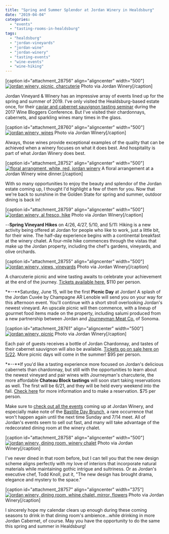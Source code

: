 ```yaml
---
title: "Spring and Summer Splendor at Jordan Winery in Healdsburg"
date: "2019-04-04"
categories: 
  - "events"
  - "tasting-rooms-in-healdsburg"
tags: 
  - "healdsburg"
  - "jordan-vineyards"
  - "jordan-wine"
  - "jordan-winery"
  - "tasting-events"
  - "wine-events"
  - "wine-hiking"
---
```


\[caption id="attachment\_28756" align="aligncenter" width="500"\][![jordan winery, picnic, charcuterie](https://thegourmez.com/wp-content/uploads/sites/5/2019/04/2017-6-13-Jordan-Winery-Summer-Picnic-Charcuterie-Chardonnay-FULL-SIZE-0540-500x334.jpg)](https://thegourmez.com/wp-content/uploads/sites/5/2019/04/2017-6-13-Jordan-Winery-Summer-Picnic-Charcuterie-Chardonnay-FULL-SIZE-0540.jpg) Photo via Jordan Winery\[/caption\]

Jordan Vineyard & Winery has an impressive array of events lined up for the spring and summer of 2019. I've only visited the Healdsburg-based estate once, for their [caviar and cabernet sauvignon tasting seminar](https://thegourmez.com/2018/08/27/caviar-cabernet-sauvignon-jordan-winery-pairing/) during the 2017 Wine Bloggers Conference. But I've visited their chardonnays, cabernets, and sparkling wines many times in the glass.

\[caption id="attachment\_28760" align="aligncenter" width="500"\][![jordan winery, wines](https://thegourmez.com/wp-content/uploads/sites/5/2019/04/Jordan-Winery-Taste-of-Spring-Dinner-Event-Healdsburg__Z7A31621-500x334.jpg)](https://thegourmez.com/wp-content/uploads/sites/5/2019/04/Jordan-Winery-Taste-of-Spring-Dinner-Event-Healdsburg__Z7A31621.jpg) Photo via Jordan Winery\[/caption\]

Always, those wines provide exceptional examples of the quality that can be achieved when a winery focuses on what it does best. And hospitality is part of what Jordan Winery does best.

\[caption id="attachment\_28752" align="aligncenter" width="500"\][![floral arrangment, white, red, jordan winery](https://thegourmez.com/wp-content/uploads/sites/5/2019/04/2017_WBC_261-500x334.jpg)](https://thegourmez.com/wp-content/uploads/sites/5/2019/04/2017_WBC_261.jpg) A floral arrangement at a Jordan Winery wine dinner.\[/caption\]

With so many opportunities to enjoy the beauty and splendor of the Jordan estate coming up, I thought I'd highlight a few of them for you. Now that we're back to sunshine in the Golden State for spring and summer, outdoor dining is back in!

\[caption id="attachment\_28759" align="aligncenter" width="500"\][![jordan winery, al fresco, hike](https://thegourmez.com/wp-content/uploads/sites/5/2019/04/Jordan-Winery-Spring-Vineyard-Hike-Healdsburg_Z7A81421-500x297.jpg)](https://thegourmez.com/wp-content/uploads/sites/5/2019/04/Jordan-Winery-Spring-Vineyard-Hike-Healdsburg_Z7A81421.jpg) Photo via Jordan Winery\[/caption\]

\--**Spring Vineyard Hikes** on 4/26, 4/27, 5/10, and 5/11: Hiking is a new activity being offered at Jordan for people who like to work, just a little bit, for their wine. The half-day experience begins with a continental breakfast at the winery chalet. A four-mile hike commences through the vistas that make up the Jordan property, including the chef's gardens, vineyards, and olive orchards.

\[caption id="attachment\_28755" align="aligncenter" width="500"\][![jordan winery, views, vineyards](https://thegourmez.com/wp-content/uploads/sites/5/2019/04/jordan-hike-500x297.jpg)](https://thegourmez.com/wp-content/uploads/sites/5/2019/04/jordan-hike.jpg) Photo via Jordan Winery\[/caption\]

A charcuterie picnic and wine tasting awaits to celebrate your achievement at the end of the journey. [Tickets available here.](https://www.jordanwinery.com/events/spring-vineyard-hike) $110 per person.

**\--**Saturday, June 15, will be the first **Picnic Day** at Jordan! A splash of the Jordan Cuvée by Champagne AR Lenoble will send you on your way for this afternoon event. You'll continue with a short stroll overlooking Jordan's newest vineyard. An upscale picnic will then commence, with a lineup of gourmet food items made on the property, including salumi produced from a new partnership between Jordan and [Journeyman Meat Co.](https://journeymanmeat.com/) of Sonoma.

\[caption id="attachment\_28761" align="aligncenter" width="500"\][![jordan winery, picnic](https://thegourmez.com/wp-content/uploads/sites/5/2019/04/Jordan-Winery-Ultimate-Picnic-Basket-08_28_18_JORDAN_0299-500x334.jpg)](https://thegourmez.com/wp-content/uploads/sites/5/2019/04/Jordan-Winery-Ultimate-Picnic-Basket-08_28_18_JORDAN_0299.jpg) Photo via Jordan Winery\[/caption\]

Each pair of guests receives a bottle of Jordan Chardonnay, and tastes of their cabernet sauvignon will also be available. [Tickets go on sale here on 5/22](https://www.jordanwinery.com/events/picnic-lunch-jordan-winery). More picnic days will come in the summer! $95 per person.

**\--**If you'd like a tasting experience more focused on Jordan's delicious cabernets than chardonnay, but still with the opportunities to learn about the newest vineyard and pair wines with Journeyman's charcuterie, the more affordable **Chateau Block tastings** will soon start taking reservations as well. The first will be 6/21, and they will be held every weekend into the fall. [Check here](https://www.jordanwinery.com/visit/tours-and-tastings/chateau-block-outdoor-wine-tasting) for more information and to make a reservation. $75 per person.

Make sure to [check out all the events](https://www.jordanwinery.com/events/calendar) coming up at Jordan Winery, and especially make note of the [Bastille Day Brunch,](https://www.jordanwinery.com/rewards/bastille-day-dinner) a rare occurrence that won't happen again until the next time Sunday and 7/14 meet. All of Jordan's events seem to sell out fast, and many will take advantage of the redecorated dining room at the winery chalet.

\[caption id="attachment\_28758" align="aligncenter" width="500"\][![jordan winery, dining room, winery chalet](https://thegourmez.com/wp-content/uploads/sites/5/2019/04/Jordan-Winery-Dining-Room-by-KimCarroll.com-3-500x334.jpg)](https://thegourmez.com/wp-content/uploads/sites/5/2019/04/Jordan-Winery-Dining-Room-by-KimCarroll.com-3.jpg) Photo via Jordan Winery\[/caption\]

I've never dined in that room before, but I can tell you that the new design scheme aligns perfectly with my love of interiors that incorporate natural materials while maintaining gothic intrigue and sultriness. Or as Jordan's executive chef, Todd Knoll, put it, "The new design has brought drama, elegance and mystery to the space."

\[caption id="attachment\_28757" align="aligncenter" width="375"\][![jordan winery, dining room, whine chalet, mirror, flowers](https://thegourmez.com/wp-content/uploads/sites/5/2019/04/Jordan-Winery-Dining-Room-by-Jose-Manuel-Alorda_8-375x500.jpg)](https://thegourmez.com/wp-content/uploads/sites/5/2019/04/Jordan-Winery-Dining-Room-by-Jose-Manuel-Alorda_8.jpg) Photo via Jordan Winery\[/caption\]

I sincerely hope my calendar clears up enough during these coming seasons to drink in that dining room's ambience…while drinking in more Jordan Cabernet, of course. May you have the opportunity to do the same this spring and summer in Healdsburg!
